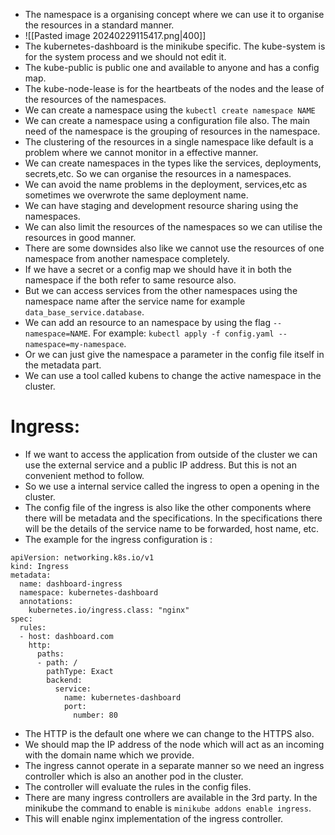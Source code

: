 * The namespace is a organising concept where we can use it to organise the resources in a standard manner.
* ![[Pasted image 20240229115417.png|400]]
* The kubernetes-dashboard is the minikube specific. The kube-system is for the system process and we should not edit it.
* The kube-public is public one and available to anyone and has a config map.
* The kube-node-lease is for the heartbeats of the nodes and the lease of the resources of the namespaces.
* We can create a namespace using the `kubectl create namespace NAME`
* We can create a namespace using a configuration file also. The main need of the namespace is the grouping of resources in the namespace.
* The clustering of the resources in a single namespace like default is a problem where we cannot monitor in a effective manner.
* We can create namespaces in the types like the services, deployments, secrets,etc. So we can organise the resources in a namespaces.
* We can avoid the name problems in the deployment, services,etc as sometimes we overwrote the same deployment name.
* We can have staging and development resource sharing using the namespaces.
* We can also limit the resources of the namespaces so we can utilise the resources in good manner.
* There are some downsides also like we cannot use the resources of one namespace from another namespace completely.
* If we have a secret or a config map we should have it in both the namespace if the both refer to same resource also.
* But we can access services from the other namespaces using the namespace name after the service name for example `data_base_service.database`.
* We can add an resource to an namespace by using the flag `--namespace=NAME`. For example: `kubectl apply -f config.yaml --namespace=my-namespace`.
* Or we can just give the namespace a parameter in the config file itself in the metadata part.
* We can use a tool called kubens to change the active namespace in the cluster.
# Ingress:
* If we want to access the application from outside of the cluster we can use the external service and a public IP address. But this is not an convenient method to follow.
* So we use a internal service called the ingress to open a opening in the cluster.
* The config file of the ingress is also like the other components where there will be metadata and the specifications. In the specifications there will be the details of the service name to be forwarded, host name, etc.
* The example for the ingress configuration is :
```
apiVersion: networking.k8s.io/v1
kind: Ingress
metadata:
  name: dashboard-ingress
  namespace: kubernetes-dashboard
  annotations:
    kubernetes.io/ingress.class: "nginx"
spec:
  rules:
  - host: dashboard.com
    http:
      paths:
      - path: /
        pathType: Exact  
        backend:
          service:
            name: kubernetes-dashboard
            port: 
              number: 80
```
* The HTTP is the default one where we can change to the HTTPS also.
* We should map the  IP address of the node which will act as an incoming with the domain name  which we provide.
* The ingress cannot operate in a separate manner so we need an ingress controller which is also an another pod in the cluster.
* The controller will evaluate the rules in the config files.
*  There are many ingress controllers are available in the 3rd party. In the minikube the command to enable is `minikube addons enable ingress`.
* This will enable nginx implementation of the ingress controller.
